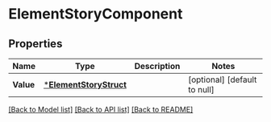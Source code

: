 # ElementStoryComponent

## Properties
Name | Type | Description | Notes
------------ | ------------- | ------------- | -------------
**Value** | [***ElementStoryStruct**](element_story_struct.md) |  | [optional] [default to null]

[[Back to Model list]](../README.md#documentation-for-models) [[Back to API list]](../README.md#documentation-for-api-endpoints) [[Back to README]](../README.md)


